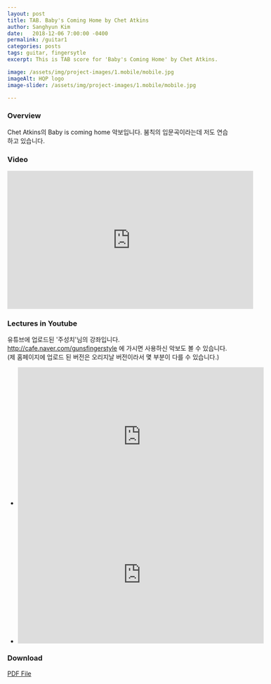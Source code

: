 ```yaml
---
layout: post
title: TAB. Baby's Coming Home by Chet Atkins
author: Sanghyun Kim
date:   2018-12-06 7:00:00 -0400
permalink: /guitar1
categories: posts
tags: guitar, fingersytle
excerpt: This is TAB score for 'Baby's Coming Home' by Chet Atkins.

image: /assets/img/project-images/1.mobile/mobile.jpg
imageAlt: HQP logo
image-slider: /assets/img/project-images/1.mobile/mobile.jpg

---
```

### Overview
Chet Atkins의 Baby is coming home 악보입니다. 
붐칙의 입문곡이라는데 저도 연습하고 있습니다.

### Video
<div class="row projects-display">
					<div class="video-container">
						<iframe width="560" height="315" src="https://www.youtube.com/embed/rHzWChnHgJA
" frameborder="0" allowfullscreen></iframe>
					</div>
</div>

### Lectures in Youtube
유튜브에 업로드된 '주성치'님의 강좌입니다. http://cafe.naver.com/gunsfingerstyle 에 가시면 사용하신 악보도 볼 수 있습니다.
(제 홈페이지에 업로드 된 버전은 오리지날 버전이라서 몇 부분이 다를 수 있습니다.)

<div class="row projects-display">
    <div class="flexslider">
        <ul class="slides">
	  			<li>
					<div class="video-container">
						<iframe width="560" height="315" src="https://www.youtube.com/embed/WgGnQYlzvog
" frameborder="0" allowfullscreen></iframe>
					</div>
        		</li>
				<li>  
					<div class="video-container">
						<iframe width="560" height="315" src="https://www.youtube.com/embed/Sg4OpDGBwZ8
" frameborder="0" allowfullscreen></iframe>
					</div>
				</li>  
			</ul>
    </div>
</div>

### Download
<a href="/assets/pdf/posts/docslide.net_babys-coming-home2pdf.pdf"> PDF File </a>
